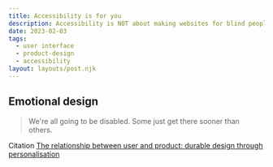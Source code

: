 ```yaml
---
title: Accessibility is for you
description: Accessibility is NOT about making websites for blind people
date: 2023-02-03
tags:
  - user interface
  - product-design
  - accessibility
layout: layouts/post.njk
---
```


## Emotional design

> We're all going to be disabled. Some just get there sooner than others.
  
Citation [The relationship between user and product: durable design through personalisation](https://oda.oslomet.no/oda-xmlui/bitstream/handle/10642/4323/Fossdal+Berg+1142.pdf)




